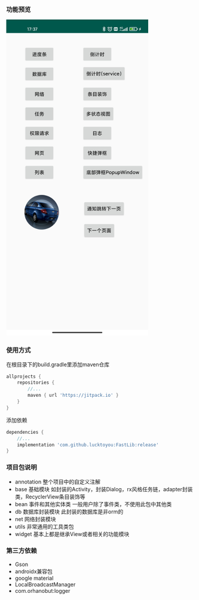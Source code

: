 ### 功能预览
<img src="/preview/main.jpg" width="380px"/>

### 使用方式
在根目录下的build.gradle里添加maven仓库
```groovy
allprojects {
    repositories {
	    //...
	    maven { url 'https://jitpack.io' }
	}
}
```
添加依赖
```groovy
dependencies {
    //...
    implementation 'com.github.lucktoyou:FastLib:release'
}
```

### 项目包说明
+ annotation    整个项目中的自定义注解
+ base          基础模块 如封装的Activity，封装Dialog，rx风格任务链，adapter封装类，RecyclerView条目装饰等
+ bean          事件和其他实体类 一般用户除了事件类，不使用此包中其他类
+ db            数据库封装模块 此封装的数据库是非orm的
+ net           网络封装模块
+ utils         非常通用的工具类包
+ widget        基本上都是继承View或者相关的功能模块

### 第三方依赖
+ Gson 
+ androidx兼容包
+ google material
+ LocalBroadcastManager
+ com.orhanobut:logger
